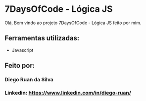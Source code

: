 # 7DaysOfCode - Lógica JS
Olá, Bem vindo ao projeto 7DaysOfCode - Lógica JS feito por mim.

## Ferramentas utilizadas:

* Javascript

## Feito por:

### Diego Ruan da Silva

### Linkedin: https://www.linkedin.com/in/diego-ruan/
